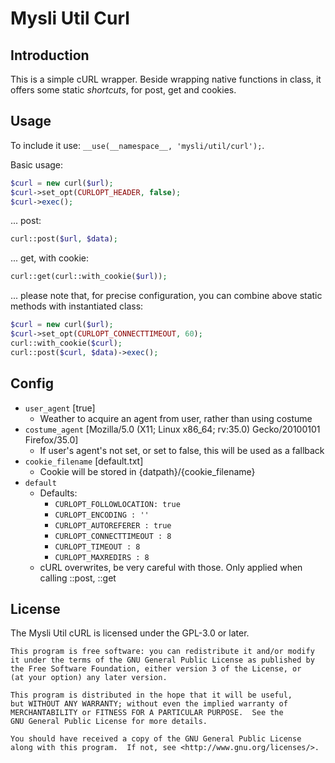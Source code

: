 # Mysli Util Curl

## Introduction

This is a simple cURL wrapper. Beside wrapping native functions in class, it
offers some static _shortcuts_, for post, get and cookies.

## Usage

To include it use: `__use(__namespace__, 'mysli/util/curl');`.

Basic usage:

```php
$curl = new curl($url);
$curl->set_opt(CURLOPT_HEADER, false);
$curl->exec();
```

... post:

```php
curl::post($url, $data);
```

... get, with cookie:

```php
curl::get(curl::with_cookie($url));
```

... please note that, for precise configuration, you can combine above static
methods with instantiated class:

```php
$curl = new curl($url);
$curl->set_opt(CURLOPT_CONNECTTIMEOUT, 60);
curl::with_cookie($curl);
curl::post($curl, $data)->exec();
```

## Config

* `user_agent` [true]
    - Weather to acquire an agent from user, rather than using costume
* `costume_agent` [Mozilla/5.0 (X11; Linux x86_64; rv:35.0) Gecko/20100101 Firefox/35.0]
    - If user's agent's not set, or set to false, this will be used as a fallback
* `cookie_filename` [default.txt]
    - Cookie will be stored in {datpath}/{cookie_filename}
* `default`
    - Defaults:
        + `CURLOPT_FOLLOWLOCATION: true`
        + `CURLOPT_ENCODING : ''`
        + `CURLOPT_AUTOREFERER : true`
        + `CURLOPT_CONNECTTIMEOUT : 8`
        + `CURLOPT_TIMEOUT : 8`
        + `CURLOPT_MAXREDIRS : 8`
    - cURL overwrites, be very careful with those. Only applied when calling ::post, ::get

## License

The Mysli Util cURL is licensed under the GPL-3.0 or later.

    This program is free software: you can redistribute it and/or modify
    it under the terms of the GNU General Public License as published by
    the Free Software Foundation, either version 3 of the License, or
    (at your option) any later version.

    This program is distributed in the hope that it will be useful,
    but WITHOUT ANY WARRANTY; without even the implied warranty of
    MERCHANTABILITY or FITNESS FOR A PARTICULAR PURPOSE.  See the
    GNU General Public License for more details.

    You should have received a copy of the GNU General Public License
    along with this program.  If not, see <http://www.gnu.org/licenses/>.
